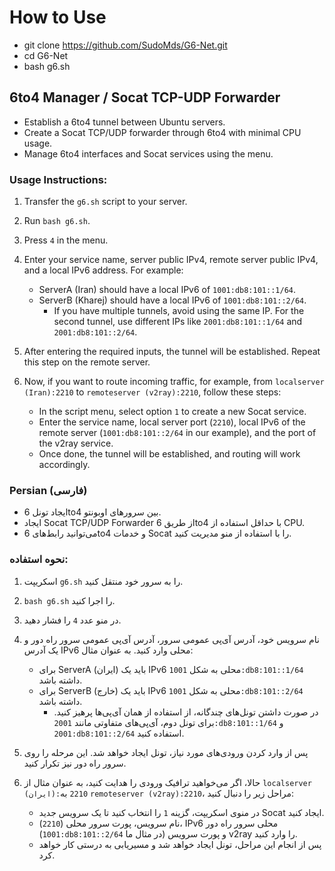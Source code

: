 # How to Use
- git clone https://github.com/SudoMds/G6-Net.git
- cd G6-Net
- bash g6.sh
## 6to4 Manager / Socat TCP-UDP Forwarder

- Establish a 6to4 tunnel between Ubuntu servers.
- Create a Socat TCP/UDP forwarder through 6to4 with minimal CPU usage.
- Manage 6to4 interfaces and Socat services using the menu.

### Usage Instructions:

1. Transfer the `g6.sh` script to your server.
2. Run `bash g6.sh`.
3. Press `4` in the menu.
4. Enter your service name, server public IPv4, remote server public IPv4, and a local IPv6 address. For example:
   - ServerA (Iran) should have a local IPv6 of `1001:db8:101::1/64`.
   - ServerB (Kharej) should have a local IPv6 of `1001:db8:101::2/64`. 
     - If you have multiple tunnels, avoid using the same IP. For the second tunnel, use different IPs like `2001:db8:101::1/64` and `2001:db8:101::2/64`.

5. After entering the required inputs, the tunnel will be established. Repeat this step on the remote server.
6. Now, if you want to route incoming traffic, for example, from `localserver (Iran):2210` to `remoteserver (v2ray):2210`, follow these steps:
   - In the script menu, select option `1` to create a new Socat service.
   - Enter the service name, local server port (`2210`), local IPv6 of the remote server (`1001:db8:101::2/64` in our example), and the port of the v2ray service.
   - Once done, the tunnel will be established, and routing will work accordingly.

### Persian (فارسی)

- ایجاد تونل 6to4 بین سرورهای اوبونتو.
- ایجاد Socat TCP/UDP Forwarder از طریق 6to4 با حداقل استفاده از CPU.
- می‌توانید رابط‌های 6to4 و خدمات Socat را با استفاده از منو مدیریت کنید.

### نحوه استفاده:

1. اسکریپت `g6.sh` را به سرور خود منتقل کنید.
2. `bash g6.sh` را اجرا کنید.
3. در منو عدد `4` را فشار دهید.
4. نام سرویس خود، آدرس آی‌پی عمومی سرور، آدرس آی‌پی عمومی سرور راه دور و یک آدرس IPv6 محلی وارد کنید. به عنوان مثال:
   - برای ServerA (ایران) باید یک IPv6 محلی به شکل `1001:db8:101::1/64` داشته باشد.
   - برای ServerB (خارج) باید یک IPv6 محلی به شکل `1001:db8:101::2/64` داشته باشد.
     - در صورت داشتن تونل‌های چندگانه، از استفاده از همان آی‌پی‌ها پرهیز کنید. برای تونل دوم، آی‌پی‌های متفاوتی مانند `2001:db8:101::1/64` و `2001:db8:101::2/64` استفاده کنید.

5. پس از وارد کردن ورودی‌های مورد نیاز، تونل ایجاد خواهد شد. این مرحله را روی سرور راه دور نیز تکرار کنید.
6. حالا، اگر می‌خواهید ترافیک ورودی را هدایت کنید، به عنوان مثال از `localserver (ایران):2210` به `remoteserver (v2ray):2210`، مراحل زیر را دنبال کنید:
   - در منوی اسکریپت، گزینه `1` را انتخاب کنید تا یک سرویس جدید Socat ایجاد کنید.
   - نام سرویس، پورت سرور محلی (`2210`)، IPv6 محلی سرور راه دور (`1001:db8:101::2/64` در مثال ما) و پورت سرویس v2ray را وارد کنید.
   - پس از انجام این مراحل، تونل ایجاد خواهد شد و مسیریابی به درستی کار خواهد کرد.
